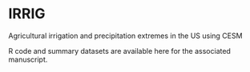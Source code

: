 # IRRIG
Agricultural irrigation and precipitation extremes in the US using CESM

R code and summary datasets are available here for the associated manuscript.  
